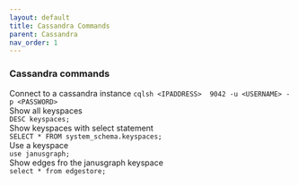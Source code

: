 ```yaml
---
layout: default
title: Cassandra Commands
parent: Cassandra
nav_order: 1
---
```

### Cassandra commands


Connect to a cassandra instance 
```cqlsh <IPADDRESS>  9042 -u <USERNAME> -p <PASSWORD>```    
Show all keyspaces      
```DESC keyspaces;```    
Show keyspaces with select statement      
```SELECT * FROM system_schema.keyspaces;```      
Use a keyspace   
```use janusgraph;```   
Show edges fro the janusgraph keyspace   
```select * from edgestore;```   



